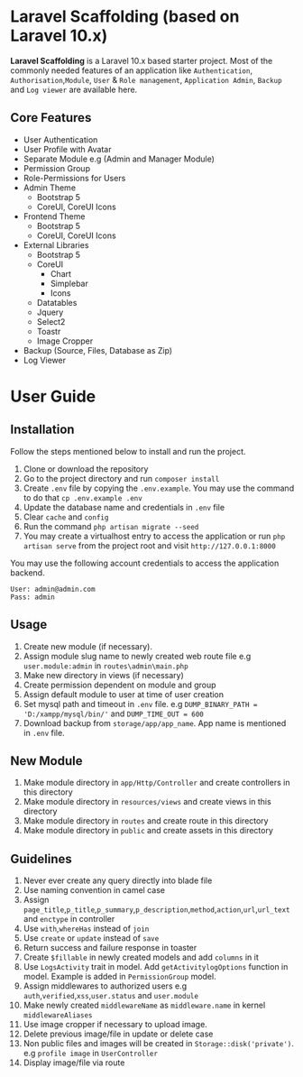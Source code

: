 # Laravel Scaffolding (based on Laravel 10.x)
**Laravel Scaffolding** is a Laravel 10.x based starter project. 
Most of the commonly needed features of an application like 
`Authentication`, `Authorisation`,`Module`, `User` & `Role management`,
`Application Admin`, `Backup` and `Log viewer` are available here.

## Core Features

* User Authentication
* User Profile with Avatar
* Separate Module e.g (Admin and Manager Module)
* Permission Group
* Role-Permissions for Users
* Admin Theme
    * Bootstrap 5
    * CoreUI, CoreUI Icons
* Frontend Theme
  * Bootstrap 5
  * CoreUI, CoreUI Icons
* External Libraries
    * Bootstrap 5
    * CoreUI
      * Chart
      * Simplebar
      * Icons
    * Datatables
    * Jquery
    * Select2
    * Toastr
    * Image Cropper
* Backup (Source, Files, Database as Zip)
* Log Viewer

# User Guide

## Installation

Follow the steps mentioned below to install and run the project.

1. Clone or download the repository
2. Go to the project directory and run `composer install`
3. Create `.env` file by copying the `.env.example`. You may use the command to do that `cp .env.example .env`
4. Update the database name and credentials in `.env` file
5. Clear `cache` and `config`
6. Run the command `php artisan migrate --seed`
7. You may create a virtualhost entry to access the application or run `php artisan serve` from the project root and visit `http://127.0.0.1:8000`

You may use the following account credentials to access the application backend.

```
User: admin@admin.com
Pass: admin
```

## Usage

1. Create new module (if necessary).
2. Assign module slug name to newly created web route file e.g `user.module:admin` in `routes\admin\main.php`
3. Make new directory in views (if necessary)
4. Create permission dependent on module and group
5. Assign default module to user at time of user creation
6. Set mysql path and timeout in `.env` file. e.g `DUMP_BINARY_PATH = 'D:/xampp/mysql/bin/'` and `DUMP_TIME_OUT = 600`
7. Download backup from `storage/app/app_name`. App name is mentioned in `.env` file.

## New Module

1. Make module directory in `app/Http/Controller` and create controllers in this directory
2. Make module directory in `resources/views` and create views in this directory
3. Make module directory in `routes` and create route in this directory
4. Make module directory in `public` and create assets in this directory

## Guidelines

1. Never ever create any query directly into blade file
2. Use naming convention in camel case
3. Assign `page_title`,`p_title`,`p_summary`,`p_description`,`method`,`action`,`url`,`url_text` and `enctype` in controller
4. Use `with`,`whereHas` instead of `join`
5. Use `create` or `update` instead of `save`
6. Return success and failure response in toaster
7. Create `$fillable` in newly created models and add `columns` in it
8. Use `LogsActivity` trait in model. Add `getActivitylogOptions` function in model. Example is added in `PermissionGroup` model.
9. Assign middlewares to authorized users e.g `auth`,`verified`,`xss`,`user.status` and `user.module`
10. Make newly created `middlewareName` as `middleware.name` in kernel `middlewareAliases`
11. Use image cropper if necessary to upload image.
12. Delete previous image/file in update or delete case
13. Non public files and images will be created in `Storage::disk('private')`. e.g `profile image` in `UserController`
14. Display image/file via route
